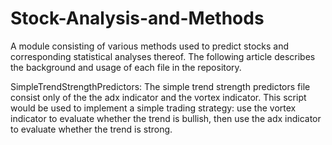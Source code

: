 # Stock-Analysis-and-Methods
A module consisting of various methods used to predict stocks and corresponding statistical analyses thereof.
The following article describes the background and usage of each file in the repository.

SimpleTrendStrengthPredictors:
The simple trend strength predictors file consist only of the the adx indicator and the vortex indicator.
This script would be used to implement a simple trading strategy: use the vortex indicator to evaluate whether the trend is bullish,
then use the adx indicator to evaluate whether the trend is strong.

